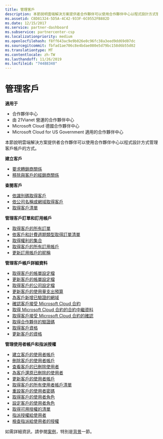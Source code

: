 ```yaml
---
title: 管理客戶
description: 本節說明雲端解決方案提供者合作夥伴可以使用合作夥伴中心以程式設計方式管理客戶帳戶的方式。
ms.assetid: C8D81324-5D5A-4C42-933F-6C0552FB882D
ms.date: 12/15/2017
ms.service: partner-dashboard
ms.subservice: partnercenter-csp
ms.localizationpriority: medium
ms.openlocfilehash: f8ff643ac9e9b026e0c96fc38a3eed9dd69d07dc
ms.sourcegitcommit: fbfad1ae706c8e4bdae080e5d79bc158d6b55d02
ms.translationtype: MT
ms.contentlocale: zh-TW
ms.lasthandoff: 11/26/2019
ms.locfileid: "74488348"
---
```

# <a name="manage-customers"></a>管理客戶


**適用于**

- 合作夥伴中心
- 由 21Vianet 營運的合作夥伴中心
- Microsoft Cloud 德國合作夥伴中心
- Microsoft Cloud for US Government 適用的合作夥伴中心

本節說明雲端解決方案提供者合作夥伴可以使用合作夥伴中心以程式設計方式管理客戶帳戶的方式。

**建立客戶**
- [要求轉銷商關係](request-reseller-relationship.md) 
- [移除與客戶的經銷商關係](remove-a-reseller-relationship-with-a-customer.md) 

**查閱客戶**
- [依識別碼取得客戶](get-a-customer-by-id.md)
- [依公司名稱或網域取得客戶](get-a-customer-by-name.md)
- [取得客戶清單](get-a-list-of-customers.md)

**管理客戶訂單和訂用帳戶**
- [取得客戶的所有訂單](get-all-of-a-customer-s-orders.md)
- [依客戶和計費週期類型取得訂單清單](get-a-list-of-orders-by-customer-and-billing-cycle-type.md)
- [取得權利的集合](get-a-collection-of-entitlements.md)
- [取得客戶的所有訂用帳戶](get-all-of-a-customer-s-subscriptions.md)
- [更新訂用帳戶的昵稱](update-the-nickname-for-a-subscription.md)

**管理客戶帳戶詳細資料**
- [取得客戶的帳單設定檔](get-all-of-a-customer-s-billing-profiles.md)
- [更新客戶的帳單設定檔](update-a-customer-s-billing-profile.md)
- [取得客戶的公司設定檔](get-a-customer-s-company-profile.md)   
- [更新客戶的使用量支出預算](update-a-customer-s-usage-spending-budget.md)   
- [為客戶新增已驗證的網域](add-a-verified-domain-for-a-customer.md)   
- [確認客戶接受 Microsoft Cloud 合約](confirm-customer-consent.md)
- [取得 Microsoft Cloud 合約的合約中繼資料](get-agreement-metadata.md)
- [取得客戶接受 Microsoft Cloud 合約的確認](get-confirmation-of-customer-consent.md)
- [取得合作夥伴的驗證碼](get-a-partner-s-validation-codes.md)
- [取得客戶資格](get-a-customer-s-qualification.md)
- [更新客戶的資格](update-a-customer-s-qualification.md)

**管理使用者帳戶和指派授權**
- [建立客戶的使用者帳戶](create-user-accounts-for-a-customer.md)
- [刪除客戶的使用者帳戶](delete-user-accounts-for-a-customer.md)
- [查看客戶的已刪除使用者](view-a-deleted-user.md)
- [為客戶還原已刪除的使用者](restore-a-user-for-a-customer.md)
- [更新客戶的使用者帳戶](update-user-accounts-for-a-customer.md)
- [取得客戶的所有使用者帳戶清單](get-a-list-of-all-user-accounts-for-a-customer.md)
- [重設客戶的使用者密碼](reset-user-password-for-a-customer.md)
- [取得客戶的使用者角色](get-user-roles-for-a-customer.md)
- [設定客戶的使用者角色](set-user-roles-for-a-customer.md)
- [取得可用授權的清單](get-a-list-of-available-licenses.md)
- [指派授權給使用者](assign-licenses-to-a-user.md)
- [檢查指派給使用者的授權](check-which-licenses-are-assigned-to-a-user.md) 

如需詳細資訊，請參閱[案例](scenarios.md)，特別是[背景](scenarios.md#background)一節。

 

 




